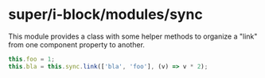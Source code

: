# super/i-block/modules/sync

This module provides a class with some helper methods to organize a "link" from one component property to another.

```js
this.foo = 1;
this.bla = this.sync.link(['bla', 'foo'], (v) => v * 2);
```
